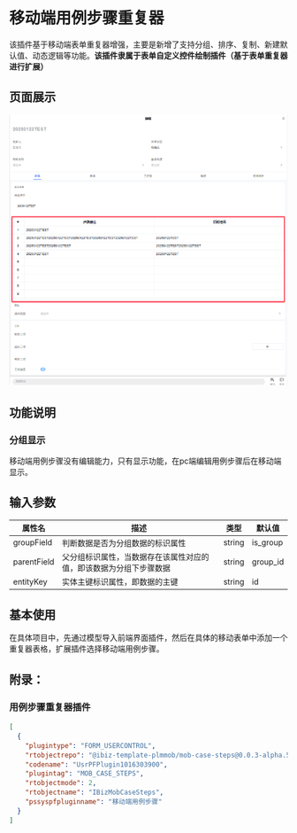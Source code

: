 # 移动端用例步骤重复器

该插件基于移动端表单重复器增强，主要是新增了支持分组、排序、复制、新建默认值、动态逻辑等功能。**该插件隶属于表单自定义控件绘制插件（基于表单重复器进行扩展）**


## 页面展示

![image](./public/assets/images/scene.png)


## 功能说明

### 分组显示

移动端用例步骤没有编辑能力，只有显示功能，在pc端编辑用例步骤后在移动端显示。


##  输入参数

| 属性名      | 描述                                                         | 类型   | 默认值   |
| ----------- | ------------------------------------------------------------ | ------ | -------- |
| groupField  | 判断数据是否为分组数据的标识属性                             | string | is_group |
| parentField | 父分组标识属性，当数据存在该属性对应的值，即该数据为分组下步骤数据 | string | group_id |
| entityKey   | 实体主键标识属性，即数据的主键                               | string | id       |


## 基本使用

在具体项目中，先通过模型导入前端界面插件，然后在具体的移动表单中添加一个重复器表格，扩展插件选择移动端用例步骤。


## 附录：

### 用例步骤重复器插件

```json
[
  {
    "plugintype": "FORM_USERCONTROL",
    "rtobjectrepo": "@ibiz-template-plmmob/mob-case-steps@0.0.3-alpha.57",
    "codename": "UsrPFPlugin1016303900",
    "plugintag": "MOB_CASE_STEPS",
    "rtobjectmode": 2,
    "rtobjectname": "IBizMobCaseSteps",
    "pssyspfpluginname": "移动端用例步骤"
  }
]
```
